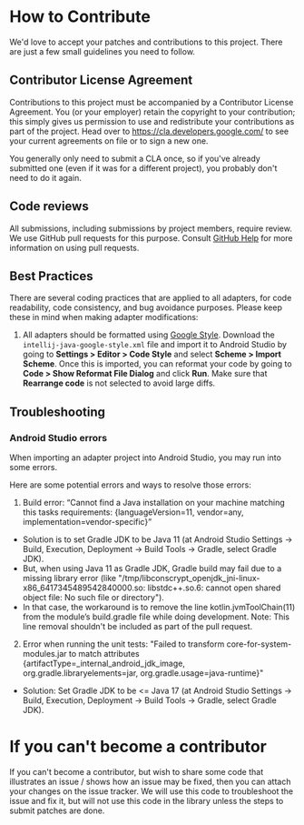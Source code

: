 # How to Contribute

We'd love to accept your patches and contributions to this project. There are
just a few small guidelines you need to follow.

## Contributor License Agreement

Contributions to this project must be accompanied by a Contributor License
Agreement. You (or your employer) retain the copyright to your contribution;
this simply gives us permission to use and redistribute your contributions as
part of the project. Head over to <https://cla.developers.google.com/> to see
your current agreements on file or to sign a new one.

You generally only need to submit a CLA once, so if you've already submitted one
(even if it was for a different project), you probably don't need to do it
again.

## Code reviews

All submissions, including submissions by project members, require review. We
use GitHub pull requests for this purpose. Consult
[GitHub Help](https://help.github.com/articles/about-pull-requests/) for more
information on using pull requests.

## Best Practices

There are several coding practices that are applied to all adapters, for code readability, code consistency, and bug avoidance purposes.
Please keep these in mind when making adapter modifications:

1. All adapters should be formatted using [Google Style](https://github.com/google/styleguide/blob/gh-pages/intellij-java-google-style.xml).
   Download the `intellij-java-google-style.xml` file and import it to Android Studio by going to **Settings > Editor > Code Style** and select **Scheme > Import Scheme**.
   Once this is imported, you can reformat your code by going to **Code > Show Reformat File Dialog** and click **Run**.
   Make sure that **Rearrange code** is not selected to avoid large diffs.

## Troubleshooting

### Android Studio errors

When importing an adapter project into Android Studio, you may run into some errors.

Here are some potential errors and ways to resolve those errors:

1. Build error: “Cannot find a Java installation on your machine matching this tasks requirements: {languageVersion=11, vendor=any, implementation=vendor-specific}”
  - Solution is to set Gradle JDK to be Java 11 (at Android Studio Settings -> Build, Execution, Deployment -> Build Tools -> Gradle, select Gradle JDK).
  - But, when using Java 11 as Gradle JDK, Gradle build may fail due to a missing library error (like "/tmp/libconscrypt_openjdk_jni-linux-x86_6417345489542840000.so: libstdc++.so.6: cannot open shared object file: No such file or directory").
  - In that case, the workaround is to remove the line kotlin.jvmToolChain(11) from the module’s build.gradle file while doing development. Note: This line removal shouldn't be included as part of the pull request.

2. Error when running the unit tests: "Failed to transform core-for-system-modules.jar to match attributes {artifactType=_internal_android_jdk_image, org.gradle.libraryelements=jar, org.gradle.usage=java-runtime}"
  - Solution: Set Gradle JDK to be <= Java 17 (at Android Studio Settings -> Build, Execution, Deployment -> Build Tools -> Gradle, select Gradle JDK).

# If you can't become a contributor

If you can't become a contributor, but wish to share some code that illustrates
an issue / shows how an issue may be fixed, then you can attach your changes on
the issue tracker. We will use this code to troubleshoot the issue and fix it,
but will not use this code in the library unless the steps to submit patches
are done.
